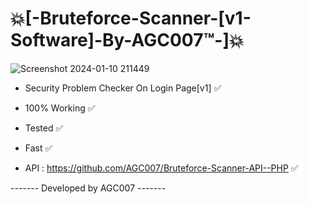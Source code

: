 # 💥[-Bruteforce-Scanner-[v1-Software]-By-AGC007™-]💥

![Screenshot 2024-01-10 211449](https://github.com/AGC007/Bruteforce-Scanner-Software--Csharp/assets/75802202/f78c87e1-1903-4e12-8681-c36d7440795d)

- Security Problem Checker On Login Page[v1] ✅
- 100% Working ✅
- Tested ✅
- Fast ✅

- API : https://github.com/AGC007/Bruteforce-Scanner-API--PHP ✅

------- Developed by AGC007 -------
